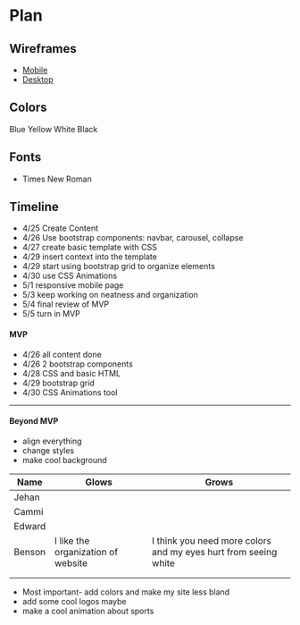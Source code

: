 # Plan

## Wireframes
* [Mobile](../img/mobile.png)
* [Desktop](../img/desktop.png)

## Colors
Blue
Yellow
White
Black

## Fonts
* Times New Roman

## Timeline
* 4/25 Create Content
* 4/26 Use bootstrap components: navbar, carousel, collapse
* 4/27 create basic template with CSS
* 4/29 insert context into the template
* 4/29 start using bootstrap grid to organize elements
* 4/30 use CSS Animations
* 5/1 responsive mobile page
* 5/3 keep working on neatness and organization
* 5/4 final review of MVP
* 5/5 turn in MVP

#### MVP
* 4/26 all content done
* 4/26 2 bootstrap components
* 4/28 CSS and basic HTML
* 4/29 bootstrap grid
* 4/30 CSS Animations tool

---

#### Beyond MVP
* align everything
* change styles
* make cool background










| Name | Glows | Grows |
| -------- | ------- | ------- |
| Jehan  |   |
| Cammi  |   |
| Edward  |   |
| Benson  | I like the organization of website |I think you need more colors and my eyes hurt from seeing white
|   |   |
|   |   |


* Most important- add colors and make my site less bland
* add some cool logos maybe
* make a cool animation about sports
